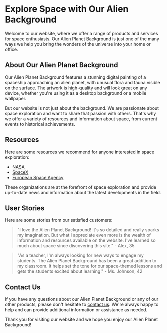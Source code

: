 <!--font:Montserrat-->

# Explore Space with Our Alien Background

Welcome to our website, where we offer a range of products and services for space enthusiasts. Our Alien Planet Background is just one of the many ways we help you bring the wonders of the universe into your home or office.

## About Our Alien Planet Background

Our Alien Planet Background features a stunning digital painting of a spaceship approaching an alien planet, with unusual flora and fauna visible on the surface. The artwork is high-quality and will look great on any device, whether you're using it as a desktop background or a mobile wallpaper.

But our website is not just about the background. We are passionate about space exploration and want to share that passion with others. That's why we offer a variety of resources and information about space, from current events to historical achievements.

## Resources

Here are some resources we recommend for anyone interested in space exploration:

- [NASA](#)
- [SpaceX](#)
- [European Space Agency](#)

These organizations are at the forefront of space exploration and provide up-to-date news and information about the latest developments in the field.

## User Stories

Here are some stories from our satisfied customers:

> "I love the Alien Planet Background! It's so detailed and really sparks my imagination. But what I appreciate even more is the wealth of information and resources available on the website. I've learned so much about space since discovering this site." - Alex, 35

> "As a teacher, I'm always looking for new ways to engage my students. The Alien Planet Background has been a great addition to my classroom. It helps set the tone for our space-themed lessons and gets the students excited about learning." - Ms. Johnson, 42

## Contact Us

If you have any questions about our Alien Planet Background or any of our other products, please don't hesitate to [contact us](#contact). We're always happy to help and can provide additional information or assistance as needed.

Thank you for visiting our website and we hope you enjoy our Alien Planet Background!

<!--

Write me content for website with wallpaper which alt text is:

"A digital painting of a spaceship approaching an alien planet, with unusual flora and fauna visible on the surface."

The name/title of the page should not be 1:1 copy of the alt text but rather a real content of the website which is using this wallpaper.

- Use markdown format 
- Start with heading
- Heading should be short and concise
- The content should look like a real website 
- The website should not be about the wallpaper, wallpaper is just a related background
- Heading should be contain work "wallpaper" or "background"
- Include real sections like references, contact, user stories, etc. use things relevant to the page purpose.
- Feel free to use structure like headings, bullets, numbering, blockquotes, paragraphs, horizontal lines, etc.
- You can use formatting like bold or _italic_
- You can include UTF-8 emojis
- Links should be only #hash anchors (and you can refer to the document itself)
- Do not include images


---


# Explore the wonders of space with our Alien Planet Wallpaper

Welcome to our website, where we offer a range of products and services for those interested in space exploration. Our Alien Planet Wallpaper is just one of the many ways we help you bring the wonders of the universe into your home or office.

## About our Alien Planet Wallpaper

Our Alien Planet Wallpaper features a stunning digital painting of a spaceship approaching an alien planet, with unusual flora and fauna visible on the surface. The artwork is high-quality and will look great on any device, whether you're using it as a desktop background or a mobile wallpaper.

We take pride in offering unique and captivating designs that capture the imagination of space enthusiasts everywhere. Our wallpaper is perfect for anyone who loves science fiction, astronomy, or simply wants to add some color and excitement to their digital space.

## User Stories

Here are some user stories from our satisfied customers:

> "I love this wallpaper! It's so detailed and really makes me feel like I'm exploring a new world. It's also a great conversation starter when people see it on my computer screen." - Emily, 29

> "As an astronomy teacher, I use this wallpaper as a backdrop for my online classes. It helps get students excited about learning and sparks their curiosity about the universe." - Professor Lee, 42

## References

If you're interested in learning more about space exploration, here are some resources we recommend:

- [NASA](#)
- [SpaceX](#)
- [European Space Agency](#)

## Contact Us

If you have any questions about our Alien Planet Wallpaper or any of our other products, please don't hesitate to [contact us](#contact). We're always happy to help and can provide additional information or assistance as needed.

Thank you for visiting our website and we hope you enjoy our Alien Planet Wallpaper!


---


Heading should not include word "wallpaper". The website should not be about the wallpaper itself, wallpaper is just a related background, rewrite whole content.


---


# Discover the Wonders of Space with Our Alien Planet Background

Welcome to our website, where we offer a range of products and services for space enthusiasts. Our Alien Planet Background is just one of the many ways we help you bring the wonders of the universe into your home or office.

## About Our Alien Planet Background

Our Alien Planet Background features a stunning digital painting of a spaceship approaching an alien planet, with unusual flora and fauna visible on the surface. The artwork is high-quality and will look great on any device, whether you're using it as a desktop background or a mobile wallpaper.

But our website is not just about the background. We are passionate about space exploration and want to share that passion with others. That's why we offer a variety of resources and information about space, from current events to historical achievements.

## Resources

Here are some resources we recommend for anyone interested in space exploration:

- [NASA](#)
- [SpaceX](#)
- [European Space Agency](#)

These organizations are at the forefront of space exploration and provide up-to-date news and information about the latest developments in the field.

## User Stories

Here are some stories from our satisfied customers:

> "I love the Alien Planet Background! It's so detailed and really sparks my imagination. But what I appreciate even more is the wealth of information and resources available on the website. I've learned so much about space since discovering this site." - Alex, 35

> "As a teacher, I'm always looking for new ways to engage my students. The Alien Planet Background has been a great addition to my classroom. It helps set the tone for our space-themed lessons and gets the students excited about learning." - Ms. Johnson, 42

## Contact Us

If you have any questions about our Alien Planet Background or any of our other products, please don't hesitate to [contact us](#contact). We're always happy to help and can provide additional information or assistance as needed.

Thank you for visiting our website and we hope you enjoy our Alien Planet Background!


---


Write me a Google font which is best fitting for the website.

Pick from the list:
- Poppins
- Cinzel Decorative
- Open Sans
- Cormorant Garamond
- Montserrat
- Lato
- Raleway
- Exo 2
- Barlow Condensed
- IBM Plex Sans
- Inter
- Creepster
- Great Vibes
- Roboto
- Playfair Display
- Dancing Script
- Alegreya
- Cinzel
- Cabin
- Futura
- Lobster
- Orbitron


Write just the font name nothing else.


---


Montserrat

-->
